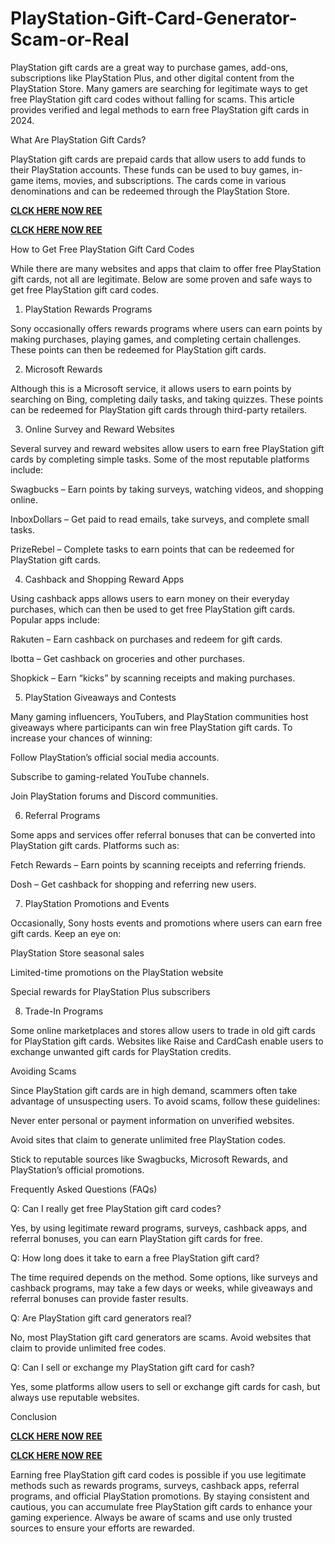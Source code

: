# PlayStation-Gift-Card-Generator-Scam-or-Real
PlayStation gift cards are a great way to purchase games, add-ons, subscriptions like PlayStation Plus, and other digital content from the PlayStation Store. Many gamers are searching for legitimate ways to get free PlayStation gift card codes without falling for scams. This article provides verified and legal methods to earn free PlayStation gift cards in 2024.

What Are PlayStation Gift Cards?

PlayStation gift cards are prepaid cards that allow users to add funds to their PlayStation accounts. These funds can be used to buy games, in-game items, movies, and subscriptions. The cards come in various denominations and can be redeemed through the PlayStation Store.

**[CLCK HERE NOW REE](https://tinyurl.com/pnsgiftcads)**

**[CLCK HERE NOW REE](https://tinyurl.com/pnsgiftcads)**

How to Get Free PlayStation Gift Card Codes

While there are many websites and apps that claim to offer free PlayStation gift cards, not all are legitimate. Below are some proven and safe ways to get free PlayStation gift card codes.

1. PlayStation Rewards Programs

Sony occasionally offers rewards programs where users can earn points by making purchases, playing games, and completing certain challenges. These points can then be redeemed for PlayStation gift cards.

2. Microsoft Rewards

Although this is a Microsoft service, it allows users to earn points by searching on Bing, completing daily tasks, and taking quizzes. These points can be redeemed for PlayStation gift cards through third-party retailers.

3. Online Survey and Reward Websites

Several survey and reward websites allow users to earn free PlayStation gift cards by completing simple tasks. Some of the most reputable platforms include:

Swagbucks – Earn points by taking surveys, watching videos, and shopping online.

InboxDollars – Get paid to read emails, take surveys, and complete small tasks.

PrizeRebel – Complete tasks to earn points that can be redeemed for PlayStation gift cards.

4. Cashback and Shopping Reward Apps

Using cashback apps allows users to earn money on their everyday purchases, which can then be used to get free PlayStation gift cards. Popular apps include:

Rakuten – Earn cashback on purchases and redeem for gift cards.

Ibotta – Get cashback on groceries and other purchases.

Shopkick – Earn “kicks” by scanning receipts and making purchases.

5. PlayStation Giveaways and Contests

Many gaming influencers, YouTubers, and PlayStation communities host giveaways where participants can win free PlayStation gift cards. To increase your chances of winning:

Follow PlayStation’s official social media accounts.

Subscribe to gaming-related YouTube channels.

Join PlayStation forums and Discord communities.

6. Referral Programs

Some apps and services offer referral bonuses that can be converted into PlayStation gift cards. Platforms such as:

Fetch Rewards – Earn points by scanning receipts and referring friends.

Dosh – Get cashback for shopping and referring new users.

7. PlayStation Promotions and Events

Occasionally, Sony hosts events and promotions where users can earn free gift cards. Keep an eye on:

PlayStation Store seasonal sales

Limited-time promotions on the PlayStation website

Special rewards for PlayStation Plus subscribers

8. Trade-In Programs

Some online marketplaces and stores allow users to trade in old gift cards for PlayStation gift cards. Websites like Raise and CardCash enable users to exchange unwanted gift cards for PlayStation credits.

Avoiding Scams

Since PlayStation gift cards are in high demand, scammers often take advantage of unsuspecting users. To avoid scams, follow these guidelines:

Never enter personal or payment information on unverified websites.

Avoid sites that claim to generate unlimited free PlayStation codes.

Stick to reputable sources like Swagbucks, Microsoft Rewards, and PlayStation’s official promotions.

Frequently Asked Questions (FAQs)

Q: Can I really get free PlayStation gift card codes?

Yes, by using legitimate reward programs, surveys, cashback apps, and referral bonuses, you can earn PlayStation gift cards for free.

Q: How long does it take to earn a free PlayStation gift card?

The time required depends on the method. Some options, like surveys and cashback programs, may take a few days or weeks, while giveaways and referral bonuses can provide faster results.

Q: Are PlayStation gift card generators real?

No, most PlayStation gift card generators are scams. Avoid websites that claim to provide unlimited free codes.

Q: Can I sell or exchange my PlayStation gift card for cash?

Yes, some platforms allow users to sell or exchange gift cards for cash, but always use reputable websites.

Conclusion

**[CLCK HERE NOW REE](https://tinyurl.com/pnsgiftcads)**

**[CLCK HERE NOW REE](https://tinyurl.com/pnsgiftcads)**

Earning free PlayStation gift card codes is possible if you use legitimate methods such as rewards programs, surveys, cashback apps, referral programs, and official PlayStation promotions. By staying consistent and cautious, you can accumulate free PlayStation gift cards to enhance your gaming experience. Always be aware of scams and use only trusted sources to ensure your efforts are rewarded.
